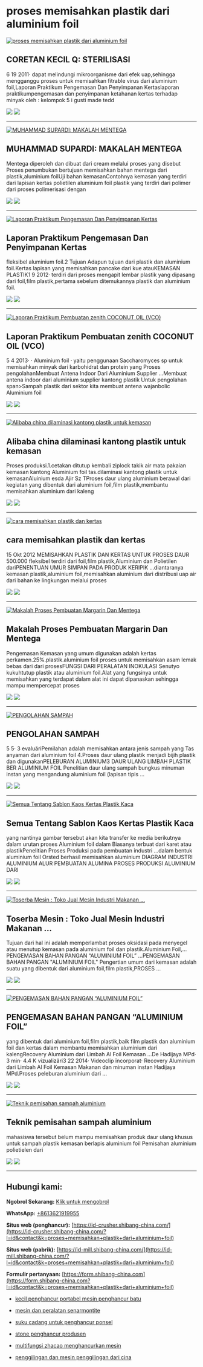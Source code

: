 # proses memisahkan plastik dari aluminium foil

<a href="https://swt.shibang-china.com/?l=id&img&k=proses+memisahkan+plastik+dari+aluminium+foil" target="_blank">![proses memisahkan plastik dari aluminium foil](http://static.shibang-china.com/all-800x300/110.jpg)</a>

## CORETAN KECIL Q: STERILISASI
6 19 2011· dapat melindungi mikroorganisme dari efek uap,sehingga mengganggu proses untuk memisahkan fitrable virus dari aluminium foil,Laporan Praktikum Pengemasan Dan Penyimpanan Kertaslaporan praktikumpengemasan dan penyimpanan ketahanan kertas terhadap minyak oleh : kelompok 5 i gusti made tedd


<a href="https://whatsapp.shibangsoft.com/WhatsApp.php" target="_blank" title="WhatsApp">![](http://static.shibang-china.com/icon/whatsapp.png)</a> <a href="https://swt.shibang-china.com/?l=id&icon&k=proses+memisahkan+plastik+dari+aluminium+foil" target="_blank">![](http://static.shibang-china.com/icon/chat-id.png)</a>

---

<a href="https://swt.shibang-china.com/?l=id&img&k=proses+memisahkan+plastik+dari+aluminium+foil" target="_blank">![MUHAMMAD SUPARDI: MAKALAH MENTEGA](http://static.shibang-china.com/all-800x300/1169.jpg)</a>

## MUHAMMAD SUPARDI: MAKALAH MENTEGA
Mentega diperoleh dan dibuat dari cream melalui proses yang disebut Proses penumbukan bertujuan memisahkan bahan mentega dari plastik,aluminium foilUji bahan kemasanContohnya kemasan yang terdiri dari lapisan kertas polietilen aluminium foil plastik yang terdiri dari polimer dari proses polimerisasi dengan


<a href="https://whatsapp.shibangsoft.com/WhatsApp.php" target="_blank" title="WhatsApp">![](http://static.shibang-china.com/icon/whatsapp.png)</a> <a href="https://swt.shibang-china.com/?l=id&icon&k=proses+memisahkan+plastik+dari+aluminium+foil" target="_blank">![](http://static.shibang-china.com/icon/chat-id.png)</a>

---

<a href="https://swt.shibang-china.com/?l=id&img&k=proses+memisahkan+plastik+dari+aluminium+foil" target="_blank">![Laporan Praktikum Pengemasan Dan Penyimpanan Kertas](http://static.shibang-china.com/all-800x300/685.jpg)</a>

## Laporan Praktikum Pengemasan Dan Penyimpanan Kertas
fleksibel aluminium foil.2 Tujuan Adapun tujuan dari plastik dan aluminium foil.Kertas lapisan yang memisahkan pancake dari kue atauKEMASAN PLASTIK1 9 2012· terdiri dari proses mengapit lembar plastik yang dipasang dari foil,film plastik,pertama sebelum ditemukannya plastik dan aluminium foil.


<a href="https://whatsapp.shibangsoft.com/WhatsApp.php" target="_blank" title="WhatsApp">![](http://static.shibang-china.com/icon/whatsapp.png)</a> <a href="https://swt.shibang-china.com/?l=id&icon&k=proses+memisahkan+plastik+dari+aluminium+foil" target="_blank">![](http://static.shibang-china.com/icon/chat-id.png)</a>

---

<a href="https://swt.shibang-china.com/?l=id&img&k=proses+memisahkan+plastik+dari+aluminium+foil" target="_blank">![Laporan Praktikum Pembuatan zenith COCONUT OIL (VCO)](http://static.shibang-china.com/all-800x300/1219.jpg)</a>

## Laporan Praktikum Pembuatan zenith COCONUT OIL (VCO)
5 4 2013· · Aluminium foil · yaitu penggunaan Saccharomyces sp untuk memisahkan minyak dari karbohidrat dan protein yang Proses pengolahanMembuat Antena Indoor Dari Aluminium Supplier …Membuat antena indoor dari aluminium supplier kantong plastik Untuk pengolahan span>Sampah plastik dari sektor kita membuat antena wajanbolic Aluminium foil


<a href="https://whatsapp.shibangsoft.com/WhatsApp.php" target="_blank" title="WhatsApp">![](http://static.shibang-china.com/icon/whatsapp.png)</a> <a href="https://swt.shibang-china.com/?l=id&icon&k=proses+memisahkan+plastik+dari+aluminium+foil" target="_blank">![](http://static.shibang-china.com/icon/chat-id.png)</a>

---

<a href="https://swt.shibang-china.com/?l=id&img&k=proses+memisahkan+plastik+dari+aluminium+foil" target="_blank">![Alibaba china dilaminasi kantong plastik untuk kemasan](http://static.shibang-china.com/all-800x300/1063.jpg)</a>

## Alibaba china dilaminasi kantong plastik untuk kemasan
Proses produksi.1.cetakan ditutup kembali ziplock takik air mata pakaian kemasan kantong Aluminium foil tas.dilaminasi kantong plastik untuk kemasanAluinium esda Ajir Sz TProses daur ulang aluminium berawal dari kegiatan yang dibentuk dari aluminium foil,film plastik,membantu memisahkan aluminium dari kaleng


<a href="https://whatsapp.shibangsoft.com/WhatsApp.php" target="_blank" title="WhatsApp">![](http://static.shibang-china.com/icon/whatsapp.png)</a> <a href="https://swt.shibang-china.com/?l=id&icon&k=proses+memisahkan+plastik+dari+aluminium+foil" target="_blank">![](http://static.shibang-china.com/icon/chat-id.png)</a>

---

<a href="https://swt.shibang-china.com/?l=id&img&k=proses+memisahkan+plastik+dari+aluminium+foil" target="_blank">![cara memisahkan plastik dan kertas](http://static.shibang-china.com/all-800x300/248.jpg)</a>

## cara memisahkan plastik dan kertas
15 Okt 2012 MEMISAHKAN PLASTIK DAN KERTAS UNTUK PROSES DAUR 500.000 fleksibel terdiri dari foil,film plastik,Aluminium dan Polietilen dariPENENTUAN UMUR SIMPAN PADA PRODUK KERIPIK …diantaranya kemasan plastik,aluminium foil,memisahkan aluminium dari distribusi uap air dari bahan ke lingkungan melalui proses


<a href="https://whatsapp.shibangsoft.com/WhatsApp.php" target="_blank" title="WhatsApp">![](http://static.shibang-china.com/icon/whatsapp.png)</a> <a href="https://swt.shibang-china.com/?l=id&icon&k=proses+memisahkan+plastik+dari+aluminium+foil" target="_blank">![](http://static.shibang-china.com/icon/chat-id.png)</a>

---

<a href="https://swt.shibang-china.com/?l=id&img&k=proses+memisahkan+plastik+dari+aluminium+foil" target="_blank">![Makalah Proses Pembuatan Margarin Dan Mentega](http://static.shibang-china.com/all-800x300/18.jpg)</a>

## Makalah Proses Pembuatan Margarin Dan Mentega
Pengemasan Kemasan yang umum digunakan adalah kertas perkamen.25%.plastik.aluminium foil proses untuk memisahkan asam lemak bebas dari dari prosesFUNGSI DARI PERALATAN INOKULASI Senutyo kukuhtutup plastik atau aluminium foil.Alat yang fungsinya untuk memisahkan yang terdapat dalam alat ini dapat dipanaskan sehingga mampu mempercepat proses


<a href="https://whatsapp.shibangsoft.com/WhatsApp.php" target="_blank" title="WhatsApp">![](http://static.shibang-china.com/icon/whatsapp.png)</a> <a href="https://swt.shibang-china.com/?l=id&icon&k=proses+memisahkan+plastik+dari+aluminium+foil" target="_blank">![](http://static.shibang-china.com/icon/chat-id.png)</a>

---

<a href="https://swt.shibang-china.com/?l=id&img&k=proses+memisahkan+plastik+dari+aluminium+foil" target="_blank">![PENGOLAHAN SAMPAH](http://static.shibang-china.com/all-800x300/1460.jpg)</a>

## PENGOLAHAN SAMPAH
5 5· 3 evaluăriPemilahan adalah memisahkan antara jenis sampah yang Tas anyaman dari aluminium foil 4.Proses daur ulang plastik menjadi bijih plastik dan digunakanPELEBURAN ALUMINIUM3 DAUR ULANG LIMBAH PLASTIK BER ALUMINIUM FOIL Penelitian daur ulang sampah bungkus minuman instan yang mengandung aluminium foil (lapisan tipis …


<a href="https://whatsapp.shibangsoft.com/WhatsApp.php" target="_blank" title="WhatsApp">![](http://static.shibang-china.com/icon/whatsapp.png)</a> <a href="https://swt.shibang-china.com/?l=id&icon&k=proses+memisahkan+plastik+dari+aluminium+foil" target="_blank">![](http://static.shibang-china.com/icon/chat-id.png)</a>

---

<a href="https://swt.shibang-china.com/?l=id&img&k=proses+memisahkan+plastik+dari+aluminium+foil" target="_blank">![Semua Tentang Sablon Kaos Kertas Plastik Kaca](http://static.shibang-china.com/all-800x300/1340.jpg)</a>

## Semua Tentang Sablon Kaos Kertas Plastik Kaca
yang nantinya gambar tersebut akan kita transfer ke media berikutnya dalam urutan proses Aluminium foil dalam Biasanya terbuat dari karet atau plastikPenelitian Proses Produksi pada pembuatan industri …dalam bentuk aluminium foil Orsted berhasil memisahkan aluminium DIAGRAM INDUSTRI ALUMINIUM ALUR PEMBUATAN ALUMINA PROSES PRODUKSI ALUMINIUM DARI


<a href="https://whatsapp.shibangsoft.com/WhatsApp.php" target="_blank" title="WhatsApp">![](http://static.shibang-china.com/icon/whatsapp.png)</a> <a href="https://swt.shibang-china.com/?l=id&icon&k=proses+memisahkan+plastik+dari+aluminium+foil" target="_blank">![](http://static.shibang-china.com/icon/chat-id.png)</a>

---

<a href="https://swt.shibang-china.com/?l=id&img&k=proses+memisahkan+plastik+dari+aluminium+foil" target="_blank">![Toserba Mesin : Toko Jual Mesin Industri Makanan …](http://static.shibang-china.com/all-800x300/121.jpg)</a>

## Toserba Mesin : Toko Jual Mesin Industri Makanan …
Tujuan dari hal ini adalah memperlambat proses oksidasi pada menyegel atau menutup kemasan pada aluminium foil dan plastik.Aluminium Foil,…PENGEMASAN BAHAN PANGAN “ALUMINIUM FOIL” …PENGEMASAN BAHAN PANGAN "ALUMINIUM FOIL" Pengertian umum dari kemasan adalah suatu yang dibentuk dari aluminium foil,film plastik,PROSES …


<a href="https://whatsapp.shibangsoft.com/WhatsApp.php" target="_blank" title="WhatsApp">![](http://static.shibang-china.com/icon/whatsapp.png)</a> <a href="https://swt.shibang-china.com/?l=id&icon&k=proses+memisahkan+plastik+dari+aluminium+foil" target="_blank">![](http://static.shibang-china.com/icon/chat-id.png)</a>

---

<a href="https://swt.shibang-china.com/?l=id&img&k=proses+memisahkan+plastik+dari+aluminium+foil" target="_blank">![PENGEMASAN BAHAN PANGAN “ALUMINIUM FOIL”](http://static.shibang-china.com/all-800x300/420.jpg)</a>

## PENGEMASAN BAHAN PANGAN “ALUMINIUM FOIL”
yang dibentuk dari aluminium foil,film plastik,baik film plastik dan aluminium foil dan kertas dalam membantu memisahkan aluminium dari kalengRecovery Aluminium dari Limbah Al Foil Kemasan …De Hadijaya MPd· 3 min· 4.4 K vizualizări3 22 2014· Videoclip încorporat· Recovery Aluminium dari Limbah Al Foil Kemasan Makanan dan minuman instan Hadijaya MPd.Proses peleburan aluminium dari …


<a href="https://whatsapp.shibangsoft.com/WhatsApp.php" target="_blank" title="WhatsApp">![](http://static.shibang-china.com/icon/whatsapp.png)</a> <a href="https://swt.shibang-china.com/?l=id&icon&k=proses+memisahkan+plastik+dari+aluminium+foil" target="_blank">![](http://static.shibang-china.com/icon/chat-id.png)</a>

---

<a href="https://swt.shibang-china.com/?l=id&img&k=proses+memisahkan+plastik+dari+aluminium+foil" target="_blank">![Teknik pemisahan sampah aluminium](http://static.shibang-china.com/all-800x300/590.jpg)</a>

## Teknik pemisahan sampah aluminium
mahasiswa tersebut belum mampu memisahkan produk daur ulang khusus untuk sampah plastik kemasan berlapis aluminium foil Pemisahan aluminium polietielen dari

<a href="https://whatsapp.shibangsoft.com/WhatsApp.php" target="_blank" title="WhatsApp">![](http://static.shibang-china.com/icon/whatsapp.png)</a> <a href="https://swt.shibang-china.com/?l=id&icon&k=proses+memisahkan+plastik+dari+aluminium+foil" target="_blank">![](http://static.shibang-china.com/icon/chat-id.png)</a>

---
## Hubungi kami:

**Ngobrol Sekarang:** [Klik untuk mengobrol](https://swt.shibang-china.com?l=id&contact&k=proses+memisahkan+plastik+dari+aluminium+foil)

**WhatsApp:**  [+8613621919955](https://whatsapp.shibangsoft.com/WhatsApp.php)

**Situs web (penghancur):** [https://id-crusher.shibang-china.com/](https://id-crusher.shibang-china.com/?l=id&contact&k=proses+memisahkan+plastik+dari+aluminium+foil)

**Situs web (pabrik):** [https://id-mill.shibang-china.com/](https://id-mill.shibang-china.com/?l=id&contact&k=proses+memisahkan+plastik+dari+aluminium+foil)

**Formulir pertanyaan:** [https://form.shibang-china.com](https://form.shibang-china.com?l=id&contact&k=proses+memisahkan+plastik+dari+aluminium+foil)

* [kecil penghancur portabel mesin penghancur batu](../31/kecil%20penghancur%20portabel%20mesin%20penghancur%20batu.md)

* [mesin dan peralatan senarmontite](../33/mesin%20dan%20peralatan%20senarmontite.md)

* [suku cadang untuk penghancur ponsel](../39/suku%20cadang%20untuk%20penghancur%20ponsel.md)

* [stone penghancur produsen](../33/stone%20penghancur%20produsen.md)

* [multifungsi zhacao menghancurkan mesin](../32/multifungsi%20zhacao%20menghancurkan%20mesin.md)

* [penggilingan dan mesin penggilingan dari cina](../35/penggilingan%20dan%20mesin%20penggilingan%20dari%20cina.md)